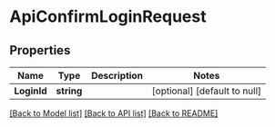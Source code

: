 # ApiConfirmLoginRequest

## Properties
Name | Type | Description | Notes
------------ | ------------- | ------------- | -------------
**LoginId** | **string** |  | [optional] [default to null]

[[Back to Model list]](../README.md#documentation-for-models) [[Back to API list]](../README.md#documentation-for-api-endpoints) [[Back to README]](../README.md)


